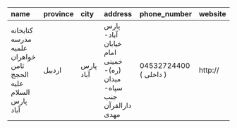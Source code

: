 | name                                                          | province   | city      | address                                                           | phone_number           | website   |
|:--------------------------------------------------------------|:-----------|:----------|:------------------------------------------------------------------|:-----------------------|:----------|
| کتابخانه مدرسه علمیه خواهران ثامن الحجج علیه السلام پارس آباد | اردبیل     | پارس آباد | پارس آباد- خیابان امام خمینی (ره)- میدان سپاه- جنب دارالقرآن مهدی | 04532724400 ( داخلی  ) | http://   |